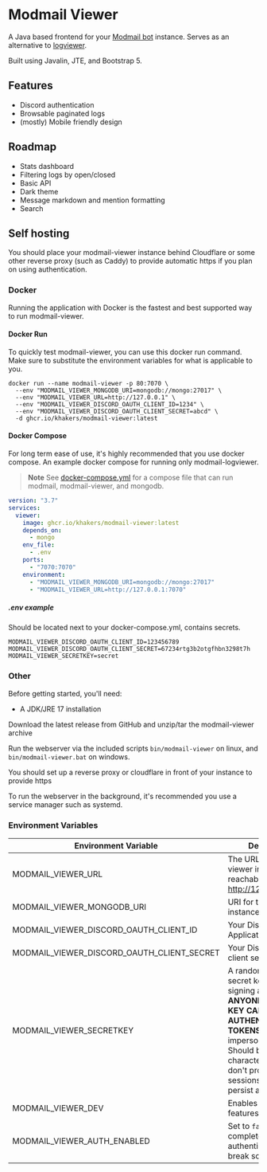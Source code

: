 # Modmail Viewer

A Java based frontend for your [Modmail bot](https://github.com/kyb3r/modmail) instance. Serves as an alternative
to [logviewer](https://github.com/kyb3r/logviewer).

Built using Javalin, JTE, and Bootstrap 5.

## Features

* Discord authentication
* Browsable paginated logs
* (mostly) Mobile friendly design

## Roadmap

* Stats dashboard
* Filtering logs by open/closed
* Basic API
* Dark theme
* Message markdown and mention formatting
* Search

## Self hosting

You should place your modmail-viewer instance behind Cloudflare or some other reverse proxy (such as Caddy) to provide
automatic https if you plan on using authentication.

### Docker

Running the application with Docker is the fastest and best supported way to run modmail-viewer.

#### Docker Run

To quickly test modmail-viewer, you can use this docker run command. Make sure to substitute the environment variables
for what is applicable to you.

```shell
docker run --name modmail-viewer -p 80:7070 \
  --env "MODMAIL_VIEWER_MONGODB_URI=mongodb://mongo:27017" \
  --env "MODMAIL_VIEWER_URL=http://127.0.0.1" \
  --env "MODMAIL_VIEWER_DISCORD_OAUTH_CLIENT_ID=1234" \
  --env "MODMAIL_VIEWER_DISCORD_OAUTH_CLIENT_SECRET=abcd" \
  -d ghcr.io/khakers/modmail-viewer:latest
```

#### Docker Compose

For long term ease of use, it's highly recommended that you use docker compose.
An example docker compose for running only modmail-logviewer.
> **Note**
> See [docker-compose.yml](docker-compose.yml) for a compose file that can run modmail, modmail-viewer, and mongodb.

```yaml
version: "3.7"
services:
  viewer:
    image: ghcr.io/khakers/modmail-viewer:latest
    depends_on:
      - mongo
    env_file:
      - .env
    ports:
      - "7070:7070"
    environment:
      - "MODMAIL_VIEWER_MONGODB_URI=mongodb://mongo:27017"
      - "MODMAIL_VIEWER_URL=http://127.0.0.1:7070"
```

##### .env example

Should be located next to your docker-compose.yml, contains secrets.

```properties
MODMAIL_VIEWER_DISCORD_OAUTH_CLIENT_ID=123456789
MODMAIL_VIEWER_DISCORD_OAUTH_CLIENT_SECRET=67234rtg3b2otgfhbn3298t7h
MODMAIL_VIEWER_SECRETKEY=secret
```

### Other

Before getting started, you'll need:

* A JDK/JRE 17 installation

Download the latest release from GitHub and unzip/tar the modmail-viewer archive

Run the webserver via the included scripts `bin/modmail-viewer` on linux, and `bin/modmail-viewer.bat` on windows.

You should set up a reverse proxy or cloudflare in front of your instance to provide https

To run the webserver in the background, it's recommended you use a service manager such as systemd.

### Environment Variables

| Environment Variable                       | Description                                                                                                                                                                                                                                                  |
|--------------------------------------------|--------------------------------------------------------------------------------------------------------------------------------------------------------------------------------------------------------------------------------------------------------------|
| MODMAIL_VIEWER_URL                         | The URL your modmail viewer instance is reachable at (i.e http://127.0.0.1:7070)                                                                                                                                                                             |
| MODMAIL_VIEWER_MONGODB_URI                 | URI for the MongoDB instance                                                                                                                                                                                                                                 |
| MODMAIL_VIEWER_DISCORD_OAUTH_CLIENT_ID     | Your Discord Application ID                                                                                                                                                                                                                                  |
| MODMAIL_VIEWER_DISCORD_OAUTH_CLIENT_SECRET | Your Discord OAuth2 client secret                                                                                                                                                                                                                            |
| MODMAIL_VIEWER_SECRETKEY                   | A randomly generated secret key used for signing auth tokens. <br/>**ANYONE WITH THIS KEY CAN FORGE AUTHENTICATION TOKENS** and impersonate any user. Should be at least 32 characters. If you don't provide one, sessions will not persist across restarts. |
| MODMAIL_VIEWER_DEV                         | Enables development features                                                                                                                                                                                                                                 |
| MODMAIL_VIEWER_AUTH_ENABLED                | Set to `false` to completely disable authentication. May break some features                                                                                                                                                                                 |


